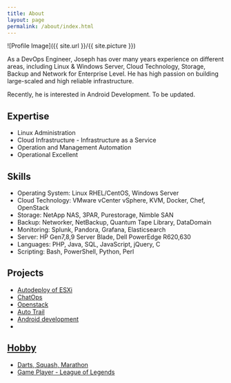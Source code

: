 ```yaml
---
title: About
layout: page
permalink: /about/index.html
---
```

![Profile Image]({{ site.url }}/{{ site.picture }})

<p>
As a DevOps Engineer, Joseph has over many years experience on different areas, including Linux & Windows Server, Cloud Technology, Storage, Backup and Network for Enterprise Level. He has high passion on building large-scaled and high reliable infrastructure.</p>
<p> 
Recently, he is interested in Android Development. To be updated.
</p>

<h2>Expertise</h2>

<ul class="skill-list">
	<li>Linux Administration</li>
	<li>Cloud Infrastructure - Infrastructure as a Service</li>
	<li>Operation and Management Automation</li>
    <li>Operational Excellent</li>
</ul>

<h2>Skills</h2>

<ul class="skill-list">
	<li>Operating System:  	Linux RHEL/CentOS, Windows Server </li>
	<li>Cloud Technology: 	VMware vCenter vSphere, KVM, Docker, Chef, OpenStack</li>
	<li>Storage: 		NetApp NAS, 3PAR, Purestorage, Nimble SAN</li>
	<li>Backup:  	Networker, NetBackup, Quantum Tape Library, DataDomain</li>
	<li>Monitoring: 		Splunk, Pandora, Grafana, Elasticsearch</li>
	<li>Server: 		HP Gen7,8,9 Server Blade, Dell PowerEdge R620,630</li>
	<li>Languages: 		PHP, Java, SQL, JavaScript, jQuery, C</li>
	<li>Scripting: 		Bash, PowerShell, Python, Perl</li>
</ul>

<h2>Projects</h2>

<ul>
	<li><a href="https://github.com/">Autodeploy of ESXi</a></li>
	<li><a href="https://github.com/">ChatOps</a></li>
	<li><a href="https://github.com/">Openstack</a></li>
    <li><a href="">Auto Trail</li>
    <li><a href="">Android development<li>
</ul>

<h2>Hobby</h2>

<ul>
	<li>Darts, Squash, Marathon</li>
	<li>Game Player - League of Legends</li>
</ul>
